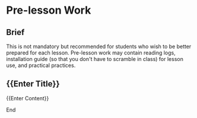 # Pre-lesson Work

## Brief

This is not mandatory but recommended for students who wish to be better prepared for each lesson. Pre-lesson work may contain reading logs, installation guide (so that you don't have to scramble in class) for lesson use, and practical practices.

## {{Enter Title}}

{{Enter Content}}

End